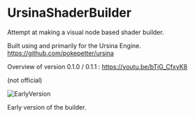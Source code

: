# UrsinaShaderBuilder
Attempt at making a visual node based shader builder.

Built using and primarily for the Ursina Engine.
https://github.com/pokepetter/ursina

Overview of version 0.1.0 / 0.1.1 : https://youtu.be/bTjG_CfxyK8

(not official)

![EarlyVersion](https://user-images.githubusercontent.com/3182796/153801834-76641b40-0741-446d-bf25-19dddea4003b.png)

Early version of the builder.
